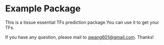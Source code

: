 # Example Package

This is a tissue essential TFs prediction package.You can use it to get your TFs.

If you have any question, please mail to qwang601@gmail.com. Thanks!